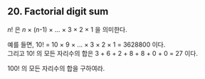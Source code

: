 ## 20. Factorial digit sum

<var>n</var>! 은 <var>n</var> &times; (<var>n</var>-1) &times; ... &times; 3 &times; 2 &times; 1 을 의미한다.

예를 들면, 10! = 10 &times; 9 &times; ... &times; 3 &times; 2 &times; 1 = 3628800 이다.<br>
그리고 10! 의 모든 자리수의 합은 3 + 6 + 2 + 8 + 8 + 0 + 0 = 27 이다.

100! 의 모든 자리수의 합을 구하여라.
